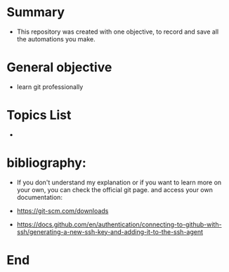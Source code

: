 # Summary

- This repository was created with one objective, to record and save all the automations you make.

# General objective

- learn git professionally

# Topics List

- 

# bibliography:

- If you don't understand my explanation or if you want to learn more on your own, you can check the official git page. and access your own documentation:

- https://git-scm.com/downloads

- https://docs.github.com/en/authentication/connecting-to-github-with-ssh/generating-a-new-ssh-key-and-adding-it-to-the-ssh-agent

# End

